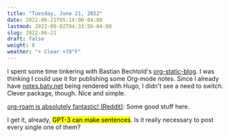 ```yaml
---
title: "Tuesday, June 21, 2022"
date: 2022-06-21T05:14:00-04:00
lastmod: 2022-09-02T04:33:56-04:00
slug: 2022-06-21
draft: false
weight: 0
weather: "☀️ Clear +70°F"
---
```


I spent some time tinkering with Bastian Bechtold's  [org-static-blog](https://github.com/bastibe/org-static-blog). I was thinking I could use it for publishing some Org-mode notes. Since I already have [notes.baty.net](https://notes.baty.net/) being rendered with Hugo, I didn't see a need to switch. Clever package, though. Nice and simple.

[org-roam is absolutely fantastic! (Reddit)](https://www.reddit.com/r/emacs/comments/veesun/orgroam_is_absolutely_fantastic/): Some good stuff here.

I get it, already, <mark>GPT-3 can make sentences</mark>. Is it really necessary to post every single one of them?

[//]: # "Exported with love from a post written in Org mode"
[//]: # "- https://github.com/kaushalmodi/ox-hugo"
